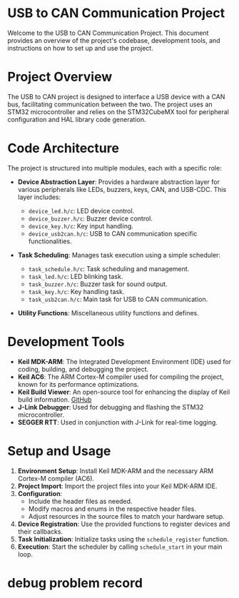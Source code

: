 # USB to CAN Communication Project

Welcome to the USB to CAN Communication Project. This document provides an overview of the project's codebase, development tools, and instructions on how to set up and use the project.

# Project Overview

The USB to CAN project is designed to interface a USB device with a CAN bus, facilitating communication between the two. The project uses an STM32 microcontroller and relies on the STM32CubeMX tool for peripheral configuration and HAL library code generation.

# Code Architecture

The project is structured into multiple modules, each with a specific role:

- **Device Abstraction Layer**: Provides a hardware abstraction layer for various peripherals like LEDs, buzzers, keys, CAN, and USB-CDC. This layer includes:
  - `device_led.h/c`: LED device control.
  - `device_buzzer.h/c`: Buzzer device control.
  - `device_key.h/c`: Key input handling.
  - `device_usb2can.h/c`: USB to CAN communication specific functionalities.

- **Task Scheduling**: Manages task execution using a simple scheduler:
  - `task_schedule.h/c`: Task scheduling and management.
  - `task_led.h/c`: LED blinking task.
  - `task_buzzer.h/c`: Buzzer task for sound output.
  - `task_key.h/c`: Key handling task.
  - `task_usb2can.h/c`: Main task for USB to CAN communication.

- **Utility Functions**: Miscellaneous utility functions and defines.

# Development Tools

- **Keil MDK-ARM**: The Integrated Development Environment (IDE) used for coding, building, and debugging the project.
- **Keil AC6**: The ARM Cortex-M compiler used for compiling the project, known for its performance optimizations.
- **Keil Build Viewer**: An open-source tool for enhancing the display of Keil build information. [GitHub](https://gitee.com/DinoHaw/keil-build-viewer)
- **J-Link Debugger**: Used for debugging and flashing the STM32 microcontroller.
- **SEGGER RTT**: Used in conjunction with J-Link for real-time logging.

# Setup and Usage

1. **Environment Setup**: Install Keil MDK-ARM and the necessary ARM Cortex-M compiler (AC6).
2. **Project Import**: Import the project files into your Keil MDK-ARM IDE.
3. **Configuration**:
   - Include the header files as needed.
   - Modify macros and enums in the respective header files.
   - Adjust resources in the source files to match your hardware setup.
4. **Device Registration**: Use the provided functions to register devices and their callbacks.
5. **Task Initialization**: Initialize tasks using the `schedule_register` function.
6. **Execution**: Start the scheduler by calling `schedule_start` in your main loop.

# debug problem record

